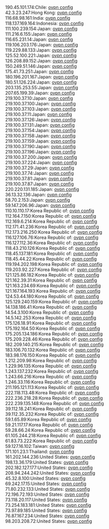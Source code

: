 190.45.101.174:Chile: [ovpn config](vpn/190_45_101_174.ovpn)  
42.3.23.247:Hong Kong: [ovpn config](vpn/42_3_23_247.ovpn)  
116.68.98.161:India: [ovpn config](vpn/116_68_98_161.ovpn)  
118.137.169.164:Indonesia: [ovpn config](vpn/118_137_169_164.ovpn)  
111.100.239.154:Japan: [ovpn config](vpn/111_100_239_154.ovpn)  
111.216.6.155:Japan: [ovpn config](vpn/111_216_6_155.ovpn)  
116.65.231.14:Japan: [ovpn config](vpn/116_65_231_14.ovpn)  
119.106.203.176:Japan: [ovpn config](vpn/119_106_203_176.ovpn)  
119.229.88.133:Japan: [ovpn config](vpn/119_229_88_133.ovpn)  
125.52.100.221:Japan: [ovpn config](vpn/125_52_100_221.ovpn)  
126.208.89.152:Japan: [ovpn config](vpn/126_208_89_152.ovpn)  
150.249.51.146:Japan: [ovpn config](vpn/150_249_51_146.ovpn)  
175.41.73.251:Japan: [ovpn config](vpn/175_41_73_251.ovpn)  
180.196.201.167:Japan: [ovpn config](vpn/180_196_201_167.ovpn)  
180.51.126.224:Japan: [ovpn config](vpn/180_51_126_224.ovpn)  
203.135.253.55:Japan: [ovpn config](vpn/203_135_253_55.ovpn)  
207.65.199.39:Japan: [ovpn config](vpn/207_65_199_39.ovpn)  
219.100.37.10:Japan: [ovpn config](vpn/219_100_37_10.ovpn)  
219.100.37.100:Japan: [ovpn config](vpn/219_100_37_100.ovpn)  
219.100.37.103:Japan: [ovpn config](vpn/219_100_37_103.ovpn)  
219.100.37.11:Japan: [ovpn config](vpn/219_100_37_11.ovpn)  
219.100.37.126:Japan: [ovpn config](vpn/219_100_37_126.ovpn)  
219.100.37.131:Japan: [ovpn config](vpn/219_100_37_131.ovpn)  
219.100.37.154:Japan: [ovpn config](vpn/219_100_37_154.ovpn)  
219.100.37.158:Japan: [ovpn config](vpn/219_100_37_158.ovpn)  
219.100.37.159:Japan: [ovpn config](vpn/219_100_37_159.ovpn)  
219.100.37.190:Japan: [ovpn config](vpn/219_100_37_190.ovpn)  
219.100.37.196:Japan: [ovpn config](vpn/219_100_37_196.ovpn)  
219.100.37.200:Japan: [ovpn config](vpn/219_100_37_200.ovpn)  
219.100.37.224:Japan: [ovpn config](vpn/219_100_37_224.ovpn)  
219.100.37.29:Japan: [ovpn config](vpn/219_100_37_29.ovpn)  
219.100.37.74:Japan: [ovpn config](vpn/219_100_37_74.ovpn)  
219.100.37.81:Japan: [ovpn config](vpn/219_100_37_81.ovpn)  
219.100.37.87:Japan: [ovpn config](vpn/219_100_37_87.ovpn)  
220.220.131.185:Japan: [ovpn config](vpn/220_220_131_185.ovpn)  
36.13.32.136:Japan: [ovpn config](vpn/36_13_32_136.ovpn)  
58.70.2.153:Japan: [ovpn config](vpn/58_70_2_153.ovpn)  
59.147.206.96:Japan: [ovpn config](vpn/59_147_206_96.ovpn)  
110.10.110.17:Korea Republic of: [ovpn config](vpn/110_10_110_17.ovpn)  
112.164.7.150:Korea Republic of: [ovpn config](vpn/112_164_7_150.ovpn)  
112.169.6.214:Korea Republic of: [ovpn config](vpn/112_169_6_214.ovpn)  
112.171.41.236:Korea Republic of: [ovpn config](vpn/112_171_41_236.ovpn)  
112.173.216.250:Korea Republic of: [ovpn config](vpn/112_173_216_250.ovpn)  
116.127.106.76:Korea Republic of: [ovpn config](vpn/116_127_106_76.ovpn)  
116.127.112.36:Korea Republic of: [ovpn config](vpn/116_127_112_36.ovpn)  
118.43.210.126:Korea Republic of: [ovpn config](vpn/118_43_210_126.ovpn)  
118.45.137.181:Korea Republic of: [ovpn config](vpn/118_45_137_181.ovpn)  
118.45.44.22:Korea Republic of: [ovpn config](vpn/118_45_44_22.ovpn)  
119.194.202.198:Korea Republic of: [ovpn config](vpn/119_194_202_198.ovpn)  
119.203.92.227:Korea Republic of: [ovpn config](vpn/119_203_92_227.ovpn)  
121.125.86.182:Korea Republic of: [ovpn config](vpn/121_125_86_182.ovpn)  
121.162.39.31:Korea Republic of: [ovpn config](vpn/121_162_39_31.ovpn)  
121.163.234.69:Korea Republic of: [ovpn config](vpn/121_163_234_69.ovpn)  
121.167.164.193:Korea Republic of: [ovpn config](vpn/121_167_164_193.ovpn)  
124.53.44.180:Korea Republic of: [ovpn config](vpn/124_53_44_180.ovpn)  
125.129.240.159:Korea Republic of: [ovpn config](vpn/125_129_240_159.ovpn)  
14.138.186.41:Korea Republic of: [ovpn config](vpn/14_138_186_41.ovpn)  
14.54.3.100:Korea Republic of: [ovpn config](vpn/14_54_3_100.ovpn)  
14.5.142.253:Korea Republic of: [ovpn config](vpn/14_5_142_253.ovpn)  
175.126.18.91:Korea Republic of: [ovpn config](vpn/175_126_18_91.ovpn)  
175.192.164.50:Korea Republic of: [ovpn config](vpn/175_192_164_50.ovpn)  
175.205.134.186:Korea Republic of: [ovpn config](vpn/175_205_134_186.ovpn)  
175.209.228.46:Korea Republic of: [ovpn config](vpn/175_209_228_46.ovpn)  
182.209.140.215:Korea Republic of: [ovpn config](vpn/182_209_140_215.ovpn)  
183.106.70.132:Korea Republic of: [ovpn config](vpn/183_106_70_132.ovpn)  
183.98.176.150:Korea Republic of: [ovpn config](vpn/183_98_176_150.ovpn)  
1.212.209.98:Korea Republic of: [ovpn config](vpn/1_212_209_98.ovpn)  
1.229.96.135:Korea Republic of: [ovpn config](vpn/1_229_96_135.ovpn)  
1.243.137.232:Korea Republic of: [ovpn config](vpn/1_243_137_232.ovpn)  
1.243.66.216:Korea Republic of: [ovpn config](vpn/1_243_66_216.ovpn)  
1.246.33.116:Korea Republic of: [ovpn config](vpn/1_246_33_116.ovpn)  
211.195.121.113:Korea Republic of: [ovpn config](vpn/211_195_121_113.ovpn)  
222.118.113.48:Korea Republic of: [ovpn config](vpn/222_118_113_48.ovpn)  
222.236.218.28:Korea Republic of: [ovpn config](vpn/222_236_218_28.ovpn)  
222.239.135.148:Korea Republic of: [ovpn config](vpn/222_239_135_148.ovpn)  
39.112.18.241:Korea Republic of: [ovpn config](vpn/39_112_18_241.ovpn)  
39.112.35.232:Korea Republic of: [ovpn config](vpn/39_112_35_232.ovpn)  
59.1.65.89:Korea Republic of: [ovpn config](vpn/59_1_65_89.ovpn)  
59.21.117.17:Korea Republic of: [ovpn config](vpn/59_21_117_17.ovpn)  
59.28.66.24:Korea Republic of: [ovpn config](vpn/59_28_66_24.ovpn)  
61.105.244.218:Korea Republic of: [ovpn config](vpn/61_105_244_218.ovpn)  
61.83.73.222:Korea Republic of: [ovpn config](vpn/61_83_73_222.ovpn)  
59.127.16.102:Taiwan: [ovpn config](vpn/59_127_16_102.ovpn)  
171.101.23.1:Thailand: [ovpn config](vpn/171_101_23_1.ovpn)  
161.202.144.236:United States: [ovpn config](vpn/161_202_144_236.ovpn)  
198.13.36.179:United States: [ovpn config](vpn/198_13_36_179.ovpn)  
202.182.127.177:United States: [ovpn config](vpn/202_182_127_177.ovpn)  
208.94.244.242:United States: [ovpn config](vpn/208_94_244_242.ovpn)  
45.32.8.100:United States: [ovpn config](vpn/45_32_8_100.ovpn)  
69.242.17.15:United States: [ovpn config](vpn/69_242_17_15.ovpn)  
71.80.232.133:United States: [ovpn config](vpn/71_80_232_133.ovpn)  
72.196.72.193:United States: [ovpn config](vpn/72_196_72_193.ovpn)  
73.118.20.117:United States: [ovpn config](vpn/73_118_20_117.ovpn)  
73.254.183.181:United States: [ovpn config](vpn/73_254_183_181.ovpn)  
73.97.89.185:United States: [ovpn config](vpn/73_97_89_185.ovpn)  
76.87.167.234:United States: [ovpn config](vpn/76_87_167_234.ovpn)  
98.203.208.72:United States: [ovpn config](vpn/98_203_208_72.ovpn)  
